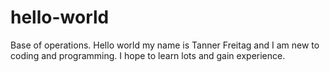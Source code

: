 # hello-world
Base of operations.
Hello world my name is Tanner Freitag and I am new to coding and programming. I hope to learn lots and gain experience.
